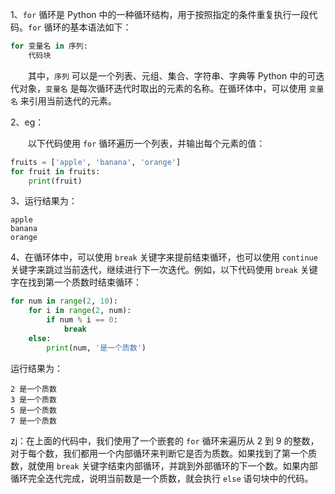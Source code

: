1、`for` 循环是 Python 中的一种循环结构，用于按照指定的条件重复执行一段代码。`for` 循环的基本语法如下：

```python
for 变量名 in 序列:
    代码块
```

&emsp;&emsp;其中，`序列` 可以是一个列表、元组、集合、字符串、字典等 Python 中的可迭代对象，`变量名` 是每次循环迭代时取出的元素的名称。在循环体中，可以使用 `变量名` 来引用当前迭代的元素。

2、eg：

&emsp;&emsp;以下代码使用 `for` 循环遍历一个列表，并输出每个元素的值：

```python
fruits = ['apple', 'banana', 'orange']
for fruit in fruits:
    print(fruit)
```

3、运行结果为：

```
apple
banana
orange
```

4、在循环体中，可以使用 `break` 关键字来提前结束循环，也可以使用 `continue` 关键字来跳过当前迭代，继续进行下一次迭代。例如，以下代码使用 `break` 关键字在找到第一个质数时结束循环：

```python
for num in range(2, 10):
    for i in range(2, num):
        if num % i == 0:
            break
    else:
        print(num, '是一个质数')
```

运行结果为：

```
2 是一个质数
3 是一个质数
5 是一个质数
7 是一个质数
```

zj：在上面的代码中，我们使用了一个嵌套的 `for` 循环来遍历从 2 到 9 的整数，对于每个数，我们都用一个内部循环来判断它是否为质数。如果找到了第一个质数，就使用 `break` 关键字结束内部循环，并跳到外部循环的下一个数。如果内部循环完全迭代完成，说明当前数是一个质数，就会执行 `else` 语句块中的代码。